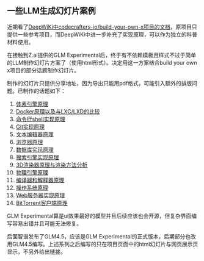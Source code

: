 ## 一些LLM生成幻灯片案例

近期看了[DeepWiKi中codecrafters-io/build-your-own-x项目的文档](https://deepwiki.com/codecrafters-io/build-your-own-x/1-build-your-own-x-overview)，原项目只提供一些参考项目，而DeepWiKi中进一步补充了实现原理，可以作为独立的科普材料使用。

在接触到Z.ai提供的GLM Experimental后，终于有不依赖模板且样式不过于简单的LLM制作幻灯片方案了（使用html形式）。决定用这一方案结合build your own x项目的部分话题制作幻灯片。

制作的幻灯片只提供分享地址，因为导出只能用pdf格式，可能引入额外的排版问题。已制作的话题如下：
1. [体素引擎原理](https://chat.z.ai/space/u0vbz6mjczt1-ppt)
2. [Docker原理以及与LXC/LXD的比较](https://chat.z.ai/space/p0abx6dtahr0-ppt)
3. [命令行shell实现原理](https://chat.z.ai/space/x0gbx6cygw10-ppt)
4. [Git实现原理](https://chat.z.ai/space/q0ebk63cerk1-ppt)
5. [文本编辑器原理](https://chat.z.ai/space/j02bf6rm6t30-ppt)
6. [浏览器原理](https://chat.z.ai/space/b0rbt6dmfn41-ppt)
7. [数据库实现原理](https://chat.z.ai/space/y0gb46mejnd0-ppt)
8. [搜索引擎实现原理](https://chat.z.ai/space/p0gb760qsca0-ppt)
9. [3D渲染器原理与渲染方法分析](https://chat.z.ai/space/g0db36nkstv0-ppt)
10. [物理引擎原理](https://chat.z.ai/space/b0dbp6z6n020-ppt)
11. [编译器和解释器原理](https://chat.z.ai/space/x09d56ak91p0-ppt)
12. [操作系统原理](https://chat.z.ai/space/d0gdc6ty7z71-ppt)
13. [Web服务器实现原理](https://chat.z.ai/space/s0cdc660cnp0-ppt)
14. [BitTorrent客户端原理](https://chat.z.ai/space/b0wdb6qgvs20-ppt)

GLM Experimental算是ui效果最好的模型并且后续应该也会开源，但复杂界面编写容易出错并且可能无法修复。

后面智谱发布了GLM4.5，应该是GLM Experimental的正式版本，后期部分也改用GLM4.5编写。上述系列之后编写的只在项目页面中的html幻灯片与网页展示页显示，不另外给出链接。